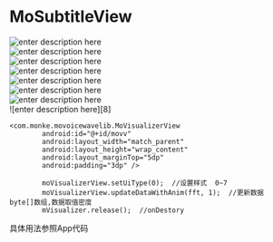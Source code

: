 # MoSubtitleView

![enter description here][1]  
![enter description here][2]  
![enter description here][3]  
![enter description here][4]  
![enter description here][5]  
![enter description here][6]  
![enter description here][7]  
![enter description here][8]

``` stylus
<com.monke.movoicewavelib.MoVisualizerView
        android:id="@+id/movv"
        android:layout_width="match_parent"
        android:layout_height="wrap_content"
        android:layout_marginTop="5dp"
        android:padding="3dp" />
        
        moVisualizerView.setUiType(0);  //设置样式  0~7
        moVisualizerView.updateDataWithAnim(fft, 1);  //更新数据   byte[]数组,数据取值密度
        mVisualizer.release();  //onDestory
```


具体用法参照App代码

  


  [1]: ./images/1.gif "1.gif"
  [2]: ./images/2.gif "2.gif"
  [3]: ./images/3.gif "3.gif"
  [4]: ./images/4.gif "4.gif"
  [5]: ./images/5.gif "5.gif"
  [6]: ./images/6.gif "6.gif"
  [7]: ./images/7.gif "7.gif"
